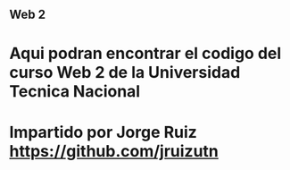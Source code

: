 ## Web 2
# Aqui podran encontrar el codigo del curso Web 2 de la Universidad Tecnica Nacional
# Impartido por Jorge Ruiz https://github.com/jruizutn
 
 
